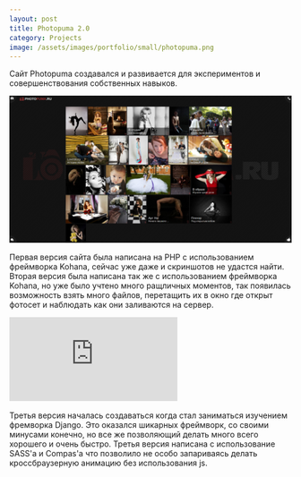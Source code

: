 ```yaml
--- 
layout: post
title: Photopuma 2.0
category: Projects
image: /assets/images/portfolio/small/photopuma.png
---
```

Сайт Photopuma создавался и развивается для экспериментов и совершенствования собственных навыков.
<!--more-->
<img src="/assets/images/portfolio/photopuma.png" class="img-responsive">

Первая версия сайта была написана на PHP с использованием фреймворка Kohana, сейчас уже даже и скриншотов не удастся найти. Вторая версия была написана так же с использованием фреймворка Kohana, но уже было учтено много ращличных моментов, так появилась возможность взять много файлов, перетащить их в окно где открыт фотосет и наблюдать как они заливаются на сервер.

<div class="embed-responsive embed-responsive-16by9">
	<iframe class="embed-responsive-item" src="https://www.youtube.com/embed/ocKcGmb9AwU" frameborder="0" allowfullscreen></iframe>
</div>



Третья версия началась создаваться когда стал заниматься изучением фремворка Django. Это оказался шикарных фреймворк, со своими минусами конечно, но все же позволяющий делать много всего хорошего и очень быстро. Третья версия написана с использование SASS'a и Compas'a что позволило не особо запариваясь делать кроссбраузерную анимацию без использования js.
